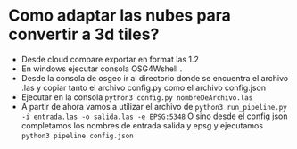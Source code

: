 # Como adaptar las nubes para convertir a 3d tiles?

* Desde cloud compare exportar en format las 1.2
* En windows ejecutar consola OSG4Wshell .
* Desde la consola de osgeo ir al directorio donde se encuentra el archivo .las y copiar tanto el archivo config.py como el archivo config.json
* Ejecutar en la consola ``` python3 config.py nombreDeArchivo.las ```
* A partir de ahora vamos a utilizar el archivo de ``` python3 run_pipeline.py -i entrada.las -o salida.las -e EPSG:5348 ```
O sino desde el config json completamos los nombres de entrada salida y epsg y ejecutamos ``` python3 pipeline config.json ```

